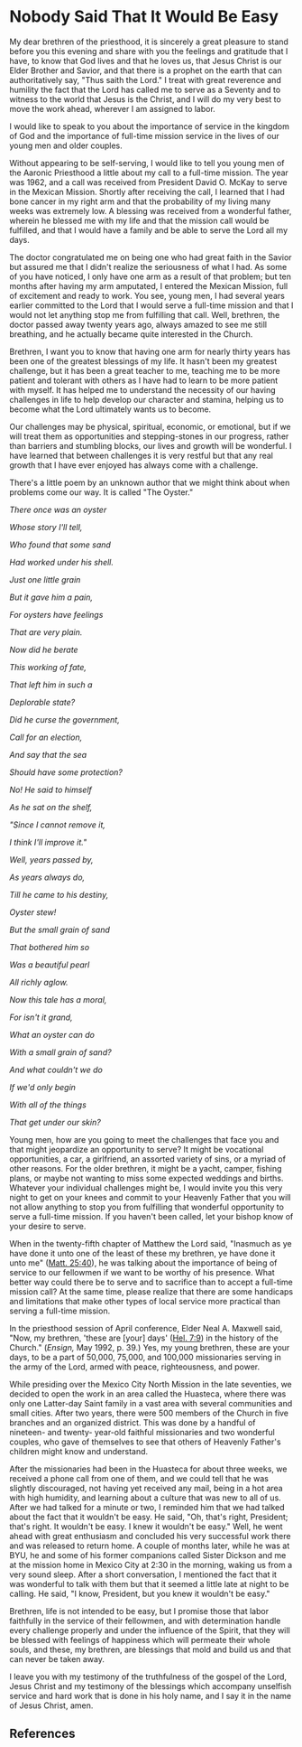 # Nobody Said That It Would Be Easy

My dear brethren of the priesthood, it is sincerely a great pleasure to stand
before you this evening and share with you the feelings and gratitude that I
have, to know that God lives and that he loves us, that Jesus Christ is our
Elder Brother and Savior, and that there is a prophet on the earth that can
authoritatively say, "Thus saith the Lord." I treat with great reverence and
humility the fact that the Lord has called me to serve as a Seventy and to
witness to the world that Jesus is the Christ, and I will do my very best to
move the work ahead, wherever I am assigned to labor.

I would like to speak to you about the importance of service in the kingdom of
God and the importance of full-time mission service in the lives of our young
men and older couples.

Without appearing to be self-serving, I would like to tell you young men of
the Aaronic Priesthood a little about my call to a full-time mission. The year
was 1962, and a call was received from President David O. McKay to serve in
the Mexican Mission. Shortly after receiving the call, I learned that I had
bone cancer in my right arm and that the probability of my living many weeks
was extremely low. A blessing was received from a wonderful father, wherein he
blessed me with my life and that the mission call would be fulfilled, and that
I would have a family and be able to serve the Lord all my days.

The doctor congratulated me on being one who had great faith in the Savior but
assured me that I didn't realize the seriousness of what I had. As some of you
have noticed, I only have one arm as a result of that problem; but ten months
after having my arm amputated, I entered the Mexican Mission, full of
excitement and ready to work. You see, young men, I had several years earlier
committed to the Lord that I would serve a full-time mission and that I would
not let anything stop me from fulfilling that call. Well, brethren, the doctor
passed away twenty years ago, always amazed to see me still breathing, and he
actually became quite interested in the Church.

Brethren, I want you to know that having one arm for nearly thirty years has
been one of the greatest blessings of my life. It hasn't been my greatest
challenge, but it has been a great teacher to me, teaching me to be more
patient and tolerant with others as I have had to learn to be more patient
with myself. It has helped me to understand the necessity of our having
challenges in life to help develop our character and stamina, helping us to
become what the Lord ultimately wants us to become.

Our challenges may be physical, spiritual, economic, or emotional, but if we
will treat them as opportunities and stepping-stones in our progress, rather
than barriers and stumbling blocks, our lives and growth will be wonderful. I
have learned that between challenges it is very restful but that any real
growth that I have ever enjoyed has always come with a challenge.

There's a little poem by an unknown author that we might think about when
problems come our way. It is called "The Oyster."

_There once was an oyster_

_Whose story I'll tell,_

_Who found that some sand_

_Had worked under his shell._

_Just one little grain_

_But it gave him a pain,_

_For oysters have feelings_

_That are very plain._

_Now did he berate_

_This working of fate,_

_That left him in such a_

_Deplorable state?_

_Did he curse the government,_

_Call for an election,_

_And say that the sea_

_Should have some protection?_

_No! He said to himself_

_As he sat on the shelf,_

_"Since I cannot remove it,_

_I think I'll improve it."_

_Well, years passed by,_

_As years always do,_

_Till he came to his destiny,_

_Oyster stew!_

_But the small grain of sand_

_That bothered him so_

_Was a beautiful pearl_

_All richly aglow._

_Now this tale has a moral,_

_For isn't it grand,_

_What an oyster can do_

_With a small grain of sand?_

_And what couldn't we do_

_If we'd only begin_

_With all of the things_

_That get under our skin?_

Young men, how are you going to meet the challenges that face you and that
might jeopardize an opportunity to serve? It might be vocational
opportunities, a car, a girlfriend, an assorted variety of sins, or a myriad
of other reasons. For the older brethren, it might be a yacht, camper, fishing
plans, or maybe not wanting to miss some expected weddings and births.
Whatever your individual challenges might be, I would invite you this very
night to get on your knees and commit to your Heavenly Father that you will
not allow anything to stop you from fulfilling that wonderful opportunity to
serve a full-time mission. If you haven't been called, let your bishop know of
your desire to serve.

When in the twenty-fifth chapter of Matthew the Lord said, "Inasmuch as ye
have done it unto one of the least of these my brethren, ye have done it unto
me" ([Matt. 25:40](/scriptures/nt/matt/25.40?lang=eng#39)), he was talking
about the importance of being of service to our fellowmen if we want to be
worthy of his presence. What better way could there be to serve and to
sacrifice than to accept a full-time mission call? At the same time, please
realize that there are some handicaps and limitations that make other types of
local service more practical than serving a full-time mission.

In the priesthood session of April conference, Elder Neal A. Maxwell said,
"Now, my brethren, 'these are [your] days' ([Hel.
7:9](/scriptures/bofm/hel/7.9?lang=eng#8)) in the history of the Church."
(_Ensign,_ May 1992, p. 39.) Yes, my young brethren, these are your days, to
be a part of 50,000, 75,000, and 100,000 missionaries serving in the army of
the Lord, armed with peace, righteousness, and power.

While presiding over the Mexico City North Mission in the late seventies, we
decided to open the work in an area called the Huasteca, where there was only
one Latter-day Saint family in a vast area with several communities and small
cities. After two years, there were 500 members of the Church in five branches
and an organized district. This was done by a handful of nineteen- and twenty-
year-old faithful missionaries and two wonderful couples, who gave of
themselves to see that others of Heavenly Father's children might know and
understand.

After the missionaries had been in the Huasteca for about three weeks, we
received a phone call from one of them, and we could tell that he was slightly
discouraged, not having yet received any mail, being in a hot area with high
humidity, and learning about a culture that was new to all of us. After we had
talked for a minute or two, I reminded him that we had talked about the fact
that it wouldn't be easy. He said, "Oh, that's right, President; that's right.
It wouldn't be easy. I knew it wouldn't be easy." Well, he went ahead with
great enthusiasm and concluded his very successful work there and was released
to return home. A couple of months later, while he was at BYU, he and some of
his former companions called Sister Dickson and me at the mission home in
Mexico City at 2:30 in the morning, waking us from a very sound sleep. After a
short conversation, I mentioned the fact that it was wonderful to talk with
them but that it seemed a little late at night to be calling. He said, "I
know, President, but you knew it wouldn't be easy."

Brethren, life is not intended to be easy, but I promise those that labor
faithfully in the service of their fellowmen, and with determination handle
every challenge properly and under the influence of the Spirit, that they will
be blessed with feelings of happiness which will permeate their whole souls,
and these, my brethren, are blessings that mold and build us and that can
never be taken away.

I leave you with my testimony of the truthfulness of the gospel of the Lord,
Jesus Christ and my testimony of the blessings which accompany unselfish
service and hard work that is done in his holy name, and I say it in the name
of Jesus Christ, amen.

## References

